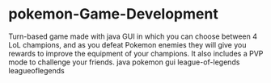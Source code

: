 # pokemon-Game-Development
Turn-based game made with java GUI in which you can choose between 4 LoL champions, and as you defeat Pokemon enemies they will give you rewards to improve the equipment of your champions. It also includes a PVP mode to challenge your friends. java pokemon gui league-of-legends leagueoflegends

